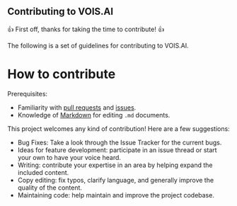 ## Contributing to VOIS.AI

👍 First off, thanks for taking the time to contribute! 👍

The following is a set of guidelines for contributing to VOIS.AI.

# How to contribute

Prerequisites:

- Familiarity with [pull requests](https://help.github.com/articles/using-pull-requests) and [issues](https://guides.github.com/features/issues/).
- Knowledge of [Markdown](https://help.github.com/articles/markdown-basics/) for editing `.md` documents.

This project welcomes any kind of contribution! Here are a few suggestions:

- Bug Fixes: Take a look through the Issue Tracker for the current bugs.
- Ideas for feature development: participate in an issue thread or start your own to have your voice heard.
- Writing: contribute your expertise in an area by helping expand the included content.
- Copy editing: fix typos, clarify language, and generally improve the quality of the content.
- Maintaining code: help maintain and improve the project codebase.
